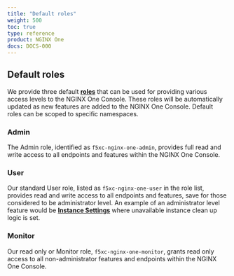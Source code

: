 ```yaml
---
title: "Default roles"
weight: 500
toc: true
type: reference
product: NGINX One
docs: DOCS-000
---
```


## Default roles

We provide three default **[roles](https://docs.cloud.f5.com/docs-v2/administration/how-tos/user-mgmt/roles)** that can be used for providing various access levels to the NGINX One Console. These roles will be automatically updated as new features are added to the NGINX One Console. Default roles can be scoped to specific namespaces.

### Admin

The Admin role, identified as <code>f5xc-nginx-one-admin</code>, provides full read and write access to all endpoints and features within the NGINX One Console.

### User

Our standard User role, listed as <code>f5xc-nginx-one-user</code> in the role list, provides read and write access to all endpoints and features, save for those considered to be administrator level. An example of an administrator level feature would be **[Instance Settings](https://docs.nginx.com/nginx-one/how-to/nginx-configs/clean-up-unavailable-instances/)** where unavailable instance clean up logic is set.

### Monitor

Our read only or Monitor role, <code>f5xc-nginx-one-monitor</code>, grants read only access to all non-administrator features and endpoints within the NGINX One Console.

